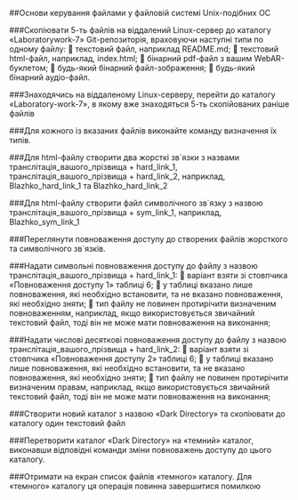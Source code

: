 ##Основи керування файлами у файловій системі Unix-подібних ОС

###Скопіювати 5-ть файлів на віддалений Linux-сервер до каталогу «Laboratorywork-7» Git-репозиторія, враховуючи наступні типи по одному файлу: 
	текстовий файл, наприклад README.md; 
	текстовий html-файл, наприклад, index.html; 
	бінарний pdf-файл з вашим WebAR-буклетом; 
	будь-який бінарний файл-зображення; 
	будь-який бінарний аудіо-файл. 

###Знаходячись на віддаленому Linux-серверу, перейти до каталогу «Laboratory-work-7», в якому вже знаходяться 5-ть скопійованих раніше файлів

###Для кожного із вказаних файлів виконайте команду визначення їх типів.

###Для 	html-файлу 	створити 	два 	жорсткі 	зв`язки 	з 	назвами транслітація_вашого_прізвища + hard_link_1, транслітація_вашого_прізвища +  hard_link_2, наприклад, Blazhko_hard_link_1 та Blazhko_hard_link_2

###Для 	html-файлу 	створити 	файл 	символічного 	зв`язку 	з 	назвою транслітація_вашого_прізвища + sym_link_1, наприклад, Blazhko_sym_link_1 

###Переглянути повноваження доступу до створених файлів жорсткого та символічного зв`язків. 

###Надати 	символьні 	повноваження 	доступу 	до 	файлу 	з 	назвою транслітація_вашого_прізвища + hard_link_1: 
	варіант взяти зі стовпчика «Повноваження доступу 1» таблиці 6; 
	у таблиці вказано лише повноваження, які необхідно встановити, та не вказано повноваження, які необхідно зняти; 
	тип файлу не повинен протирічити визначеним повноваженням, наприклад, якщо використовується звичайний текстовий файл, тоді він не може мати повноваження на виконання; 

###Надати числові десяткові повноваження доступу до файлу з назвою транслітація_вашого_прізвища + hard_link_2: 
	варіант взяти зі стовпчика «Повноваження доступу 2» таблиці 6; 
	у таблиці вказано лише повноваження, які необхідно встановити, та не вказано повноваження, які необхідно зняти; 
	тип файлу не повинен протирічити визначеним правам, наприклад, якщо використовується звичайний текстовий файл, тоді він не може мати повноваження на виконання; 

###Створити новий каталог з назвою «Dark Directory» та скопіювати до каталогу один текстовий файл

###Перетворити каталог «Dark Directory» на «темний» каталог, виконавши відповідні команди зміни повноважень доступу до цього каталогу.

###Отримати на екран список файлів «темного» каталогу. Для «темного» каталогу ця операція повинна завершитися помилкою
